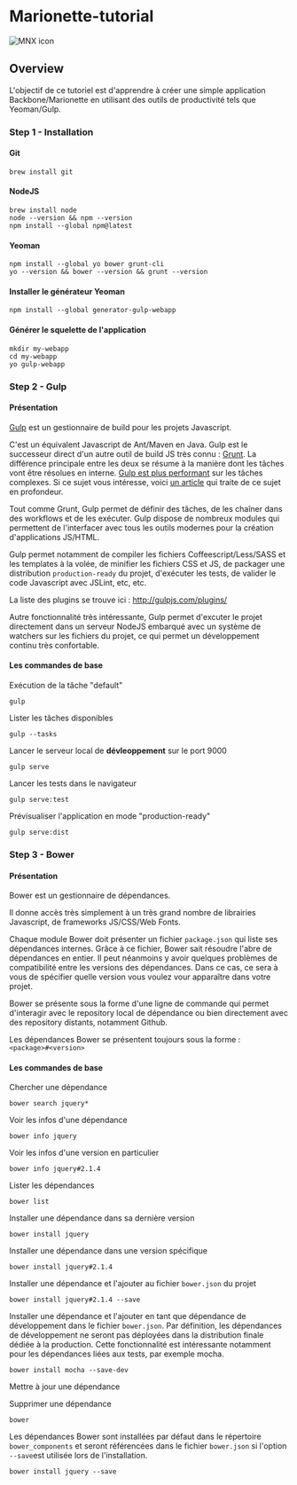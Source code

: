 # Marionette-tutorial
![MNX icon](http://mnemotix.com/v2/assets/images/logo.svg)

## Overview
L'objectif de ce tutoriel est d'apprendre à créer une simple application Backbone/Marionette en utilisant des outils de productivité tels que Yeoman/Gulp.

### Step 1 - Installation

#### Git

	brew install git
	
#### NodeJS
	
	brew install node
	node --version && npm --version
	npm install --global npm@latest
	
#### Yeoman

	npm install --global yo bower grunt-cli
	yo --version && bower --version && grunt --version
	
#### Installer le générateur Yeoman

	npm install --global generator-gulp-webapp
	

#### Générer le squelette de l'application

	mkdir my-webapp
	cd my-webapp
	yo gulp-webapp

### Step 2 - Gulp

#### Présentation
[Gulp](http://gulpjs.com/) est un gestionnaire de build pour les projets Javascript.

C'est un équivalent Javascript de Ant/Maven en Java. Gulp est le successeur direct d'un autre outil de build JS très connu : [Grunt](http://gruntjs.com/). La différence principale entre les deux se résume à la manière dont les tâches vont être résolues en interne. [Gulp est plus performant](http://tech.tmw.co.uk/2014/01/speedtesting-gulp-and-grunt/) sur les tâches complexes. Si ce sujet vous intéresse, voici [un article](http://www.hongkiat.com/blog/gulp-vs-grunt/) qui traite de ce sujet en profondeur.

Tout comme Grunt, Gulp permet de définir des tâches, de les chaîner dans des workflows et de les exécuter. Gulp dispose de nombreux modules qui permettent de l'interfacer avec tous les outils modernes pour la création d'applications JS/HTML.

Gulp permet notamment de compiler les fichiers Coffeescript/Less/SASS et les templates à la volée, de minifier les fichiers CSS et JS, de packager une distribution ``production-ready`` du projet, d'exécuter les tests, de valider le code Javascript avec JSLint, etc, etc. 

La liste des plugins se trouve ici : <http://gulpjs.com/plugins/>

Autre fonctionnalité très intéressante, Gulp permet d'excuter le projet directement dans un serveur NodeJS embarqué avec un système de watchers sur les fichiers du projet, ce qui permet un développement continu très confortable.

#### Les commandes de base

Exécution de la tâche "default"

	gulp
	
Lister les tâches disponibles

	gulp --tasks
	
Lancer le serveur local de ****dévleoppement**** sur le port 9000

	gulp serve
	
Lancer les tests dans le navigateur
	
	gulp serve:test

Prévisualiser l'application en mode "production-ready"

	gulp serve:dist

### Step 3 - Bower

#### Présentation
Bower est un gestionnaire de dépendances.

 Il donne accès très simplement à un très grand nombre de librairies Javascript, de frameworks JS/CSS/Web Fonts.
 
 Chaque module Bower doit présenter un fichier ``package.json`` qui liste ses dépendances internes. Grâce à ce fichier, Bower sait résoudre l'abre de dépendances en entier. Il peut néanmoins y avoir quelques problèmes de compatibilité entre les versions des dépendances. Dans ce cas, ce sera à vous de spécifier quelle version vous voulez vour apparaître dans votre projet.
 
 Bower se présente sous la forme d'une ligne de commande qui permet d'interagir avec le repository local de dépendance ou bien directement avec des repository distants, notamment Github. 
 
 Les dépendances Bower se présentent toujours sous la forme :  
``<package>#<version>``

#### Les commandes de base
Chercher une dépendance

	bower search jquery*

Voir les infos d'une dépendance

	bower info jquery

Voir les infos d'une version en particulier

	bower info jquery#2.1.4

Lister les dépendances

	bower list
	
Installer une dépendance dans sa dernière version

	bower install jquery

Installer une dépendance dans une version spécifique

	bower install jquery#2.1.4

Installer une dépendance et l'ajouter au fichier ``bower.json`` du projet

	bower install jquery#2.1.4 --save

Installer une dépendance et l'ajouter en tant que dépendance de développement dans le fichier ``bower.json``. Par définition, les dépendances de développement ne seront pas déployées dans la distribution finale dédiée à la production. Cette fonctionnalité est intéressante notamment pour les dépendances liées aux tests, par exemple mocha.

	bower install mocha --save-dev
	
Mettre à jour une dépendance

	
Supprimer une dépendance

	bower

Les dépendances Bower sont installées par défaut dans le répertoire ``bower_components`` et seront référencées dans le fichier ``bower.json`` si l'option ``--save``est utilisée lors de l'installation.

	bower install jquery --save